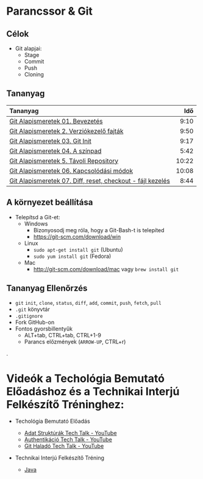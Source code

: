 # Parancssor & Git

## Célok

- Git alapjai:
  - Stage
  - Commit
  - Push
  - Cloning

## Tananyag

| Tananyag | Idő |
| :------- | --: |
| [Git Alapismeretek 01. Bevezetés](https://www.youtube.com/watch?v=XDKZu9kuEn8) | 9:10 |
| [Git Alapismeretek 2. Verziókezelő fajták](https://youtube.com/watch?v=_DpBYNQwQmU) | 9:50 |
| [Git Alapismeretek 03. Git Init](https://www.youtube.com/watch?v=nOmw00Yh_to) | 9:17 |
| [Git Alapismeretek 04. A színpad](https://www.youtube.com/watch?v=KqdZ1B8sS8k) | 5:42 |
| [Git Alapismeretek 5. Távoli Repository](https://www.youtube.com/watch?v=X7rC62r9sGY) | 10:22 |
| [Git Alapismeretek 06. Kapcsolódási módok](https://youtu.be/4NsHUDrD2ek) | 10:08 |
| [Git Alapismeretek 07. Diff, reset, checkout - fájl kezelés](https://www.youtube.com/watch?v=CCZ0Em1Vmdk) | 8:44 |


## A környezet beállítása

- Telepítsd a Git-et:
  - Windows
    - Bizonyosodj meg róla, hogy a Git-Bash-t is telepíted
    - <https://git-scm.com/download/win>
  - Linux
    - `sudo apt-get install git` (Ubuntu)
    - `sudo yum install git` (Fedora)
  - Mac
    - <http://git-scm.com/download/mac> vagy `brew install git`

## Tananyag Ellenőrzés

- `git` `init`, `clone`, `status`, `diff`, `add`, `commit`, `push`, `fetch`,
  `pull`
- `.git` könyvtár
- `.gitignore`
- Fork GitHub-on
- Fontos gyorsbillentyűk
  - ALT+tab, CTRL+tab, CTRL+1-9
  - Parancs előzmények (`ARROW-UP`, CTRL+r)


.
# Videók a __Techológia Bemutató Előadáshoz__ és a __Technikai Interjú Felkészítő Tréninghez__:

- Techológia Bemutató Előadás
  - [Adat Struktúrák Tech Talk - YouTube](https://www.youtube.com/watch?v=v2yO-fS4vik)
  - [Authentikáció Tech Talk - YouTube](https://www.youtube.com/watch?v=mjTf6s8IxrY)
  - [Git Haladó Tech Talk - YouTube](https://www.youtube.com/watch?v=44bQQ2Cx0KE)

- Technikai Interjú Felkészítő Tréning
  - [Java](https://www.youtube.com/watch?v=c81KUdca9nE)
